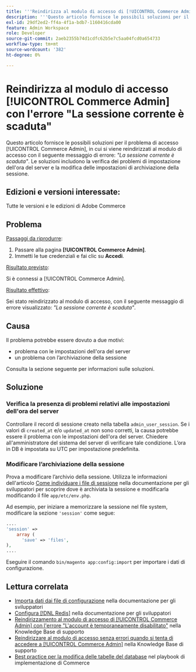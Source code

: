```yaml
---
title: '''Reindirizza al modulo di accesso di [!UICONTROL Commerce Admin] con l''errore "La sessione corrente è scaduta"'
description: '''Questo articolo fornisce le possibili soluzioni per il problema di accesso [!UICONTROL Commerce Admin], in cui si viene reindirizzati al modulo di accesso con il seguente messaggio di errore: *"La sessione corrente è scaduta"*. Le soluzioni includono la verifica dei problemi di impostazione dell''ora del server e la modifica delle impostazioni di archiviazione della sessione.'
exl-id: 29df2ed2-ff4a-4f1a-bdb7-1160416cda00
feature: Admin Workspace
role: Developer
source-git-commit: 2aeb2355b74d1cdfc62b5e7c5aa04fcd0a654733
workflow-type: tm+mt
source-wordcount: '382'
ht-degree: 0%

---
```


# Reindirizza al modulo di accesso [!UICONTROL Commerce Admin] con l&#39;errore &quot;La sessione corrente è scaduta&quot;

Questo articolo fornisce le possibili soluzioni per il problema di accesso [!UICONTROL Commerce Admin], in cui si viene reindirizzati al modulo di accesso con il seguente messaggio di errore: *&quot;La sessione corrente è scaduta&quot;*. Le soluzioni includono la verifica dei problemi di impostazione dell&#39;ora del server e la modifica delle impostazioni di archiviazione della sessione.

## Edizioni e versioni interessate:

Tutte le versioni e le edizioni di Adobe Commerce

## Problema

<u>Passaggi da riprodurre</u>:

1. Passare alla pagina **[!UICONTROL Commerce Admin]**.
1. Immetti le tue credenziali e fai clic su **Accedi**.

<u>Risultato previsto</u>:

Si è connessi a [!UICONTROL Commerce Admin].

<u>Risultato effettivo</u>:

Sei stato reindirizzato al modulo di accesso, con il seguente messaggio di errore visualizzato: *&quot;La sessione corrente è scaduta&quot;*.

## Causa

Il problema potrebbe essere dovuto a due motivi:

* problema con le impostazioni dell&#39;ora del server
* un problema con l’archiviazione della sessione

Consulta la sezione seguente per informazioni sulle soluzioni.

## Soluzione

### Verifica la presenza di problemi relativi alle impostazioni dell&#39;ora del server

Controllare il record di sessione creato nella tabella `admin_user_session`. Se i valori di `created_at` e/o `updated_at` non sono corretti, la causa potrebbe essere il problema con le impostazioni dell&#39;ora del server. Chiedere all&#39;amministratore del sistema del server di verificare tale condizione. L’ora in DB è impostata su UTC per impostazione predefinita.

### Modificare l’archiviazione della sessione

Prova a modificare l’archivio della sessione. Utilizza le informazioni dell&#39;articolo [Come individuare i file di sessione](https://experienceleague.adobe.com/en/docs/commerce-operations/configuration-guide/storage/session-storage/sessions) nella documentazione per gli sviluppatori per scoprire dove è archiviata la sessione e modificarla modificando il file `app/etc/env.php`.

Ad esempio, per iniziare a memorizzare la sessione nel file system, modificare la sezione `'session'` come segue:

```php
....
'session' =>
    array (
      'save' => 'files',
),
....
```

Eseguire il comando `bin/magento app:config:import` per importare i dati di configurazione.


## Lettura correlata

* [Importa dati dai file di configurazione](https://experienceleague.adobe.com/en/docs/commerce-operations/configuration-guide/cli/configuration-management/import-configuration) nella documentazione per gli sviluppatori
* [Configura [!DNL Redis]](https://experienceleague.adobe.com/en/docs/commerce-operations/configuration-guide/cache/redis/config-redis) nella documentazione per gli sviluppatori
* [Reindirizzamento al modulo di accesso di [!UICONTROL Commerce Admin] con l&#39;errore &quot;L&#39;account è temporaneamente disabilitato&quot;](https://experienceleague.adobe.com/en/docs/commerce-knowledge-base/kb/troubleshooting/miscellaneous/redirect-back-to-the-admin-login-form-with-your-account-is-temporarily-disabled-error) nella Knowledge Base di supporto
* [Reindirizzare al modulo di accesso senza errori quando si tenta di accedere a [!UICONTROL Commerce Admin]](https://experienceleague.adobe.com/en/docs/commerce-knowledge-base/kb/troubleshooting/miscellaneous/login-redirect-when-trying-to-login-to-magento-admin) nella Knowledge Base di supporto
* [Best practice per la modifica delle tabelle del database](https://experienceleague.adobe.com/en/docs/commerce-operations/implementation-playbook/best-practices/development/modifying-core-and-third-party-tables#why-adobe-recommends-avoiding-modifications) nel playbook di implementazione di Commerce

